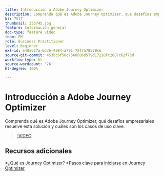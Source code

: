 ```yaml
---
title: Introducción a Adobe Journey Optimizer
description: Comprenda qué es Adobe Journey Optimizer, qué desafíos empresariales resuelve esta solución y cuáles son los casos de uso clave.
kt: 7517
thumbnail: 333745.jpg
feature: Información general
doc-type: feature video
team: PM
role: Business Practitioner
level: Beginner
exl-id: e48a627a-bd36-4084-a791-78f7a78579c6
source-git-commit: 453bc6f56c7568086d579d17218fc2807c62f76d
workflow-type: ht
source-wordcount: '76'
ht-degree: 100%

---
```


# Introducción a Adobe Journey Optimizer

Comprenda qué es Adobe Journey Optimizer, qué desafíos empresariales resuelve esta solución y cuáles son los casos de uso clave.

>[!VIDEO](https://video.tv.adobe.com/v/333745?quality=12)

## Recursos adicionales

*[¿Qué es Journey Optimizer?](https://experienceleague.adobe.com/docs/journey-optimizer/using/get-started/get-started.html?lang=es)
*[Pasos clave para iniciarse en Journey Optimizer](https://experienceleague.adobe.com/docs/journey-optimizer/using/get-started/quick-start.html?lang=es)
